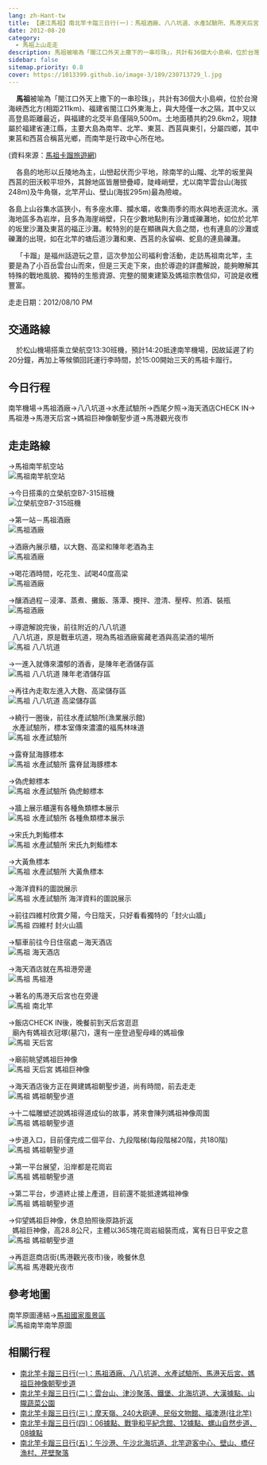 ```yaml
---
lang: zh-Hant-tw
title: 【連江馬祖】南北竿卡蹓三日行(一)：馬祖酒廠、八八坑道、水產試驗所、馬港天后宮、媽祖巨神像朝聖步道
date: 2012-08-20
category: 
  - 馬祖上山走走
description: 馬祖被喻為「閩江口外天上撒下的一串珍珠」，共計有36個大小島嶼，位於台灣海峽西北方(相距211km)、福建省閩江口外東海上，與大陸僅一水之隔，其中又以高登島距離最近，與福建的北茭半島僅隔9,500m。土地面積共約29.6km2，現隸屬於福建省連江縣，主要大島為南竿、北竿、東莒、西莒與東引，分屬四鄉，其中東莒和西莒合稱莒光鄉，而南竿是行政中心所在地。
sidebar: false
sitemap.priority: 0.8
cover: https://1013399.github.io/image-3/189/230713729_l.jpg
---
```


    **馬祖**被喻為「閩江口外天上撒下的一串珍珠」，共計有36個大小島嶼，位於台灣海峽西北方(相距211km)、福建省閩江口外東海上，與大陸僅一水之隔，其中又以高登島距離最近，與福建的北茭半島僅隔9,500m。土地面積共約29.6km2，現隸屬於福建省連江縣，主要大島為南竿、北竿、東莒、西莒與東引，分屬四鄉，其中東莒和西莒合稱莒光鄉，而南竿是行政中心所在地。

(資料來源：[馬祖卡蹓旅遊網](http://www.m-kaliu.com.tw/page.php?tmp=about-2))  

<!-- more -->

    各島的地形以丘陵地為主，山巒起伏而少平地，除南竿的山隴、北竿的坂里與西莒的田沃較平坦外，其餘地區皆層巒疊嶂，陡峰峭壁，尤以南竿雲台山(海拔248m)及牛角嶺，北竿芹山、壁山(海拔295m)最為險峻。

各島上山谷集水區狹小，有多座水庫、攔水壩，收集雨季的雨水與地表逕流水。濱海地區多為岩岸，且多為海崖峭壁，只在少數地點則有沙灘或礫灘地，如位於北竿的坂里沙灘及東莒的福正沙灘。較特別的是在顯礁與大島之間，也有連島的沙灘或礫灘的出現，如在北竿的塘后道沙灘和東、西莒的永留嶼、蛇島的連島礫灘。 

    「卡蹓」是福州話遊玩之意，這次參加公司福利會活動，走訪馬祖南北竿，主要是為了小百岳雲台山而來，但是三天走下來，由於導遊的詳盡解說，能夠瞭解其特殊的戰地風貌、獨特的生態資源、完整的閩東建築及媽祖宗教信仰，可說是收穫豐富。

走走日期：2012/08/10 PM

## 交通路線 
    於松山機場搭乘立榮航空13:30班機，預計14:20抵達南竿機場，因故延遲了約20分鐘，再加上等候領回託運行李時間，於15:00開始三天的馬祖卡蹓行。

## 今日行程 
南竿機場→馬祖酒廠→八八坑道→水產試驗所→西尾夕照→海天酒店CHECK IN→馬祖港→馬港天后宮→媽祖巨神像朝聖步道→馬港觀光夜市

## 走走路線
→馬祖南竿航空站  
![馬祖南竿航空站](https://1013399.github.io/image-3/189/230713662_l.jpg)

→今日搭乘的立榮航空B7-315班機  
![立榮航空B7-315班機](https://1013399.github.io/image-3/189/230713673_l.jpg)

→第一站－馬祖酒廠  
![馬祖酒廠](https://1013399.github.io/image-3/189/230713677_l.jpg)

→酒廠內展示櫃，以大麴、高梁和陳年老酒為主  
![馬祖酒廠](https://1013399.github.io/image-3/189/230713678_l.jpg)

→喝花酒時間，吃花生、試喝40度高梁  
![馬祖酒廠](https://1013399.github.io/image-3/189/230713681_l.jpg)

→釀酒過程－浸澤、蒸煮、攤飯、落潭、攪拌、澄清、壓榨、煎酒、裝瓶  
![馬祖酒廠](https://1013399.github.io/image-3/189/230713685_l.jpg)

→導遊解說完後，前往附近的八八坑道  
  八八坑道，原是戰車坑道，現為馬祖酒廠窖藏老酒與高梁酒的場所  
![馬祖 八八坑道](https://1013399.github.io/image-3/189/230713689_l.jpg)

→一進入就傳來濃郁的酒香，是陳年老酒儲存區  
![馬祖 八八坑道 陳年老酒儲存區](https://1013399.github.io/image-3/189/230713693_l.jpg)

→再往內走取左進入大麴、高梁儲存區  
![馬祖 八八坑道 高梁儲存區](https://1013399.github.io/image-3/189/230713696_l.jpg)

→繞行一圈後，前往水產試驗所(漁業展示館)  
  水產試驗所，標本室傳來濃濃的福馬林味道  
![馬祖 水產試驗所](https://1013399.github.io/image-3/189/230713698_l.jpg)

→露脊鼠海豚標本  
![馬祖 水產試驗所 露脊鼠海豚標本](https://1013399.github.io/image-3/189/230713701_l.jpg)

→偽虎鯨標本  
![馬祖 水產試驗所 偽虎鯨標本](https://1013399.github.io/image-3/189/230713704_l.jpg)

→牆上展示櫃還有各種魚類標本展示  
![馬祖 水產試驗所 各種魚類標本展示](https://1013399.github.io/image-3/189/230713706_l.jpg)

→宋氏九刺鮨標本  
![馬祖 水產試驗所 宋氏九刺鮨標本](https://1013399.github.io/image-3/189/230713707_l.jpg)

→大黃魚標本  
![馬祖 水產試驗所 大黃魚標本](https://1013399.github.io/image-3/189/230713710_l.jpg)

→海洋資料的圖說展示  
![馬祖 水產試驗所 海洋資料的圖說展示](https://1013399.github.io/image-3/189/230713711_l.jpg)

→前往四維村欣賞夕陽，今日陰天，只好看看獨特的「封火山牆」  
![馬祖 四維村 封火山牆](https://1013399.github.io/image-3/189/230713715_l.jpg)

→驅車前往今日住宿處－海天酒店  
![馬祖 海天酒店](https://1013399.github.io/image-3/189/230713741_l.jpg)

→海天酒店就在馬祖港旁邊  
![馬祖 馬祖港](https://1013399.github.io/image-3/189/230713718_l.jpg)

→著名的馬港天后宮也在旁邊  
![馬祖 南北竿](https://1013399.github.io/image-3/189/230713717_l.jpg)

→飯店CHECK IN後，晚餐前到天后宮逛逛  
  廟內有媽祖衣冠塚(墓穴)，還有一座登過聖母峰的媽祖像  
![馬祖 天后宮](https://1013399.github.io/image-3/189/230713724_l.jpg)

→廟前眺望媽祖巨神像  
![馬祖 天后宮 媽祖巨神像](https://1013399.github.io/image-3/189/230713727_l.jpg)

→海天酒店後方正在興建媽祖朝聖步道，尚有時間，前去走走  
![馬祖 媽祖朝聖步道](https://1013399.github.io/image-3/189/230713729_l.jpg)

→十二幅雕塑述說媽祖得道成仙的故事，將來會陳列媽祖神像周圍  
![馬祖 媽祖朝聖步道](https://1013399.github.io/image-3/189/230713731_l.jpg)

→步道入口，目前僅完成二個平台、九段階梯(每段階梯20階，共180階)  
![馬祖 媽祖朝聖步道](https://1013399.github.io/image-3/189/230713733_l.jpg)

→第一平台展望，沿岸都是花崗岩  
![馬祖 媽祖朝聖步道](https://1013399.github.io/image-3/189/230713734_l.jpg)

→第二平台，步道終止接上產道，目前還不能抵達媽祖神像  
![馬祖 媽祖朝聖步道](https://1013399.github.io/image-3/189/230713735_l.jpg)

→仰望媽祖巨神像，休息拍照後原路折返  
  媽祖巨神像，高28.8公尺，主體以365塊花崗岩組裝而成，寓有日日平安之意  
![馬祖 媽祖朝聖步道](https://1013399.github.io/image-3/189/230713739_l.jpg)

→再逛逛商店街(馬港觀光夜市)後，晚餐休息  
![馬祖 馬港觀光夜市](https://1013399.github.io/image-3/189/230713744_l.jpg)

## 參考地圖
南竿原圖連結→[馬祖國家風景區](http://www.matsu-nsa.gov.tw/UserFiles/image/1/bigmap3.jpg)  
![馬祖南竿南竿原圖](https://1013399.github.io/image-3/189/230831811_l.jpg)  

## 相關行程
- [南北竿卡蹓三日行(一)：馬祖酒廠、八八坑道、水產試驗所、馬港天后宮、媽祖巨神像朝聖步道](/posts/post-189-2012-08-20.md)
- [南北竿卡蹓三日行(二)：雲台山、津沙聚落、鐵堡、北海坑道、大漢據點、山隴蔬菜公園](/posts/post-188-2012-08-21.md)
- [南北竿卡蹓三日行(三)：摩天嶺、240大砲連、民俗文物館、福澳港(往北竿)](/posts/post-187-2012-08-22.md)
- [南北竿卡蹓三日行(四)：06據點、戰爭和平紀念館、12據點、螺山自然步道、08據點](/posts/post-186-2012-08-23.md)
- [南北竿卡蹓三日行(五)：午沙港、午沙北海坑道、北竿遊客中心、壁山、橋仔漁村、芹壁聚落](/posts/post-185-2012-08-24.md)